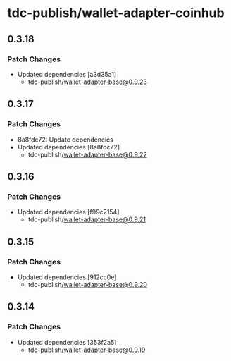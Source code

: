# tdc-publish/wallet-adapter-coinhub

## 0.3.18

### Patch Changes

-   Updated dependencies [a3d35a1]
    -   tdc-publish/wallet-adapter-base@0.9.23

## 0.3.17

### Patch Changes

-   8a8fdc72: Update dependencies
-   Updated dependencies [8a8fdc72]
    -   tdc-publish/wallet-adapter-base@0.9.22

## 0.3.16

### Patch Changes

-   Updated dependencies [f99c2154]
    -   tdc-publish/wallet-adapter-base@0.9.21

## 0.3.15

### Patch Changes

-   Updated dependencies [912cc0e]
    -   tdc-publish/wallet-adapter-base@0.9.20

## 0.3.14

### Patch Changes

-   Updated dependencies [353f2a5]
    -   tdc-publish/wallet-adapter-base@0.9.19

